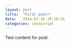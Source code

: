 ```yaml
---
layout: post
title:  "First post!"
date:   2014-07-16 19:18:16
categories: javascript
---
```


Test content for post.

